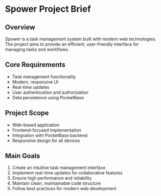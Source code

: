# Spower Project Brief

## Overview

Spower is a task management system built with modern web technologies. The project aims to provide an efficient, user-friendly interface for managing tasks and workflows.

## Core Requirements

- Task management functionality
- Modern, responsive UI
- Real-time updates
- User authentication and authorization
- Data persistence using PocketBase

## Project Scope

- Web-based application
- Frontend-focused implementation
- Integration with PocketBase backend
- Responsive design for all devices

## Main Goals

1. Create an intuitive task management interface
2. Implement real-time updates for collaborative features
3. Ensure high performance and reliability
4. Maintain clean, maintainable code structure
5. Follow best practices for modern web development
